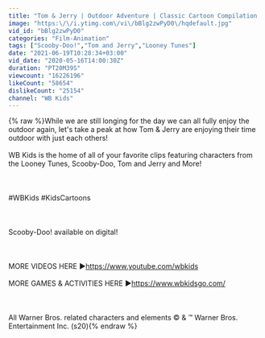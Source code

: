 ```yaml
---
title: "Tom & Jerry | Outdoor Adventure | Classic Cartoon Compilation | WB Kids"
image: "https:\/\/i.ytimg.com\/vi\/bBlg2zwPyD0\/hqdefault.jpg"
vid_id: "bBlg2zwPyD0"
categories: "Film-Animation"
tags: ["Scooby-Doo!","Tom and Jerry","Looney Tunes"]
date: "2021-06-19T10:28:34+03:00"
vid_date: "2020-05-16T14:00:30Z"
duration: "PT20M39S"
viewcount: "16226196"
likeCount: "58654"
dislikeCount: "25154"
channel: "WB Kids"
---
```

{% raw %}While we are still longing for the day we can all fully enjoy the outdoor again, let's take a peak at how Tom &amp; Jerry are enjoying their time outdoor with just each others!<br /><br />WB Kids is the home of all of your favorite clips featuring characters from the Looney Tunes, Scooby-Doo, Tom and Jerry and More!<br /><br /><br /><br />#WBKids #KidsCartoons<br /><br /><br /><br />Scooby-Doo! available on digital!<br /><br /><br /><br />MORE VIDEOS HERE ►<a rel="nofollow" target="blank" href="https://www.youtube.com/wbkids">https://www.youtube.com/wbkids</a><br /><br />MORE GAMES &amp; ACTIVITIES HERE ►<a rel="nofollow" target="blank" href="https://www.wbkidsgo.com/">https://www.wbkidsgo.com/</a><br /><br /><br /><br />All Warner Bros. related characters and elements © &amp; ™ Warner Bros. Entertainment Inc. (s20){% endraw %}
